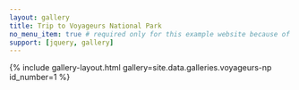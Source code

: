```yaml
---
layout: gallery
title: Trip to Voyageurs National Park
no_menu_item: true # required only for this example website because of menu construction
support: [jquery, gallery]
---
```


{% include gallery-layout.html gallery=site.data.galleries.voyageurs-np id_number=1 %}
